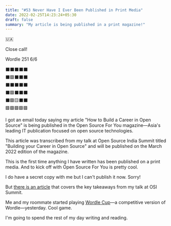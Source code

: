 ```yaml
---
title: "#53 Never Have I Ever Been Published in Print Media"
date: 2022-02-25T14:23:24+05:30
draft: false
summary: "My article is being published in a print magazine!"
---
```


🇺🇦

Close call!

Wordle 251 6/6

⬛⬛⬛⬛⬛\
⬛🟩⬛⬛⬛\
⬛⬛⬛⬛⬛\
⬛🟩⬛⬛⬛\
⬛🟩🟨⬛⬛\
🟩🟩🟩🟩🟩

I got an email today saying my article "How to Build a Career in Open Source" is being published in the Open Source For You magazine—Asia's leading IT publication focused on open source technologies.

This article was transcribed from my talk at Open Source India Summit titled "Building your Career in Open Source" and will be published on the March 2022 edition of the magazine.

This is the first time anything I have written has been published on a print media. And to kick off with Open Source For You is pretty cool.

I do have a secret copy with me but I can't publish it now. Sorry!

But [there is an article](/posts/building-your-career-in-open-source/) that covers the key takeaways from my talk at OSI Summit.

Me and my roommate started playing [Wordle Cup](https://wordlecup.io/)—a competitive version of Wordle—yesterday. Cool game.

I'm going to spend the rest of my day writing and reading.
